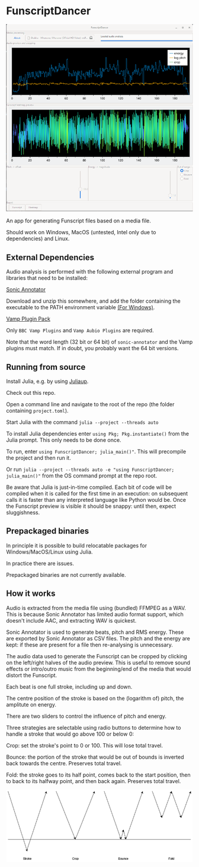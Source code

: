 # FunscriptDancer

![Screenshot](Screenshot.png)

An app for generating Funscript files based on a media file.

Should work on Windows, MacOS (untested, Intel only due to dependencies) and Linux.

## External Dependencies

Audio analysis is performed with the following external program and libraries that need to be installed:

[Sonic Annotator](https://vamp-plugins.org/sonic-annotator/)

Download and unzip this somewhere, and add the folder containing the executable to the PATH environment variable [(For Windows)](https://www.computerhope.com/issues/ch000549.htm).

[Vamp Plugin Pack](https://code.soundsoftware.ac.uk/projects/vamp-plugin-pack)

Only `BBC Vamp Plugins` and `Vamp Aubio Plugins` are required.

Note that the word length (32 bit or 64 bit) of `sonic-annotator` and the Vamp plugins must match. If in doubt, you probably want the 64 bit versions.

## Running from source

Install Julia, e.g. by using [Juliaup](https://github.com/JuliaLang/juliaup).

Check out this repo.

Open a command line and navigate to the root of the repo (the folder containing `project.toml`).

Start Julia with the command `julia --project --threads auto`

To install Julia dependencies enter `using Pkg; Pkg.instantiate()` from the Julia prompt. This only needs to be done once.

To run, enter `using FunscriptDancer; julia_main()"`. This will precompile the project and then run it.

Or run `julia --project --threads auto -e "using FunscriptDancer; julia_main()"` from the OS command prompt at the repo root.

Be aware that Julia is just-in-time compiled. Each bit of code will be compiled when it is called for the first time in an execution: on subsequent calls it is faster than any interpreted language like Python would be. Once the Funscript preview is visible it should be snappy: until then, expect sluggishness.

## Prepackaged binaries

In principle it is possible to build relocatable packages for Windows/MacOS/Linux using Julia.

In practice there are issues.

Prepackaged binaries are not currently available.

## How it works

Audio is extracted from the media file using (bundled) FFMPEG as a WAV. This is because Sonic Annotator has limited audio format support, which doesn't include AAC, and extracting WAV is quickest.

Sonic Annotator is used to generate beats, pitch and RMS energy. These are exported by Sonic Annotator as CSV files. The pitch and the energy are kept: if these are present for a file then re-analysing is unnecessary.

The audio data used to generate the Funscript can be cropped by clicking on the left/right halves of the audio preview. This is useful to remove sound effects or intro/outro music from the beginning/end of the media that would distort the Funscript.

Each beat is one full stroke, including up and down.

The centre position of the stroke is based on the (logarithm of) pitch, the amplitute on energy.

There are two sliders to control the influence of pitch and energy.

Three strategies are selectable using radio buttons to determine how to handle a stroke that would go above 100 or below 0:

Crop: set the stroke's point to 0 or 100. This will lose total travel.

Bounce: the portion of the stroke that would be out of bounds is inverted back towards the centre. Preserves total travel.

Fold: the stroke goes to its half point, comes back to the start position, then to back to its halfway point, and then back again. Preserves total travel.

![Out of bounds strategies](out_of_bounds.png)
